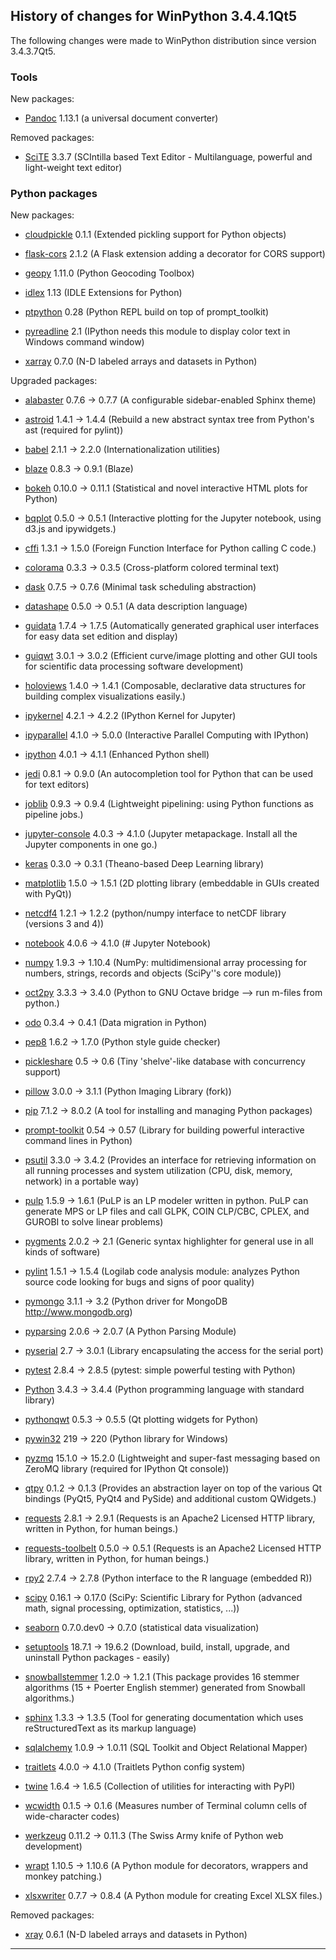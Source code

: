 ﻿## History of changes for WinPython 3.4.4.1Qt5

The following changes were made to WinPython distribution since version 3.4.3.7Qt5.

### Tools

New packages:

  * [Pandoc](http://pandoc.org/) 1.13.1 (a universal document converter)

Removed packages:

  * [SciTE](http://www.scintilla.org/SciTE.html) 3.3.7 (SCIntilla based Text Editor - Multilanguage, powerful and light-weight text editor)

### Python packages

New packages:

  * [cloudpickle](http://pypi.python.org/pypi/cloudpickle) 0.1.1 (Extended pickling support for Python objects)
  * [flask-cors](http://pypi.python.org/pypi/flask-cors) 2.1.2 (A Flask extension adding a decorator for CORS support)
  * [geopy](http://pypi.python.org/pypi/geopy) 1.11.0 (Python Geocoding Toolbox)
  * [idlex](http://pypi.python.org/pypi/idlex) 1.13 (IDLE Extensions for Python)
  * [ptpython](http://pypi.python.org/pypi/ptpython) 0.28 (Python REPL build on top of prompt_toolkit)
  * [pyreadline](http://pypi.python.org/pypi/pyreadline) 2.1 (IPython needs this module to display color text in Windows command window)
  * [xarray](http://pypi.python.org/pypi/xarray) 0.7.0 (N-D labeled arrays and datasets in Python)

Upgraded packages:

  * [alabaster](http://pypi.python.org/pypi/alabaster) 0.7.6 → 0.7.7 (A configurable sidebar-enabled Sphinx theme)
  * [astroid](http://pypi.python.org/pypi/astroid) 1.4.1 → 1.4.4 (Rebuild a new abstract syntax tree from Python's ast (required for pylint))
  * [babel](http://pypi.python.org/pypi/babel) 2.1.1 → 2.2.0 (Internationalization utilities)
  * [blaze](http://pypi.python.org/pypi/blaze) 0.8.3 → 0.9.1 (Blaze)
  * [bokeh](http://pypi.python.org/pypi/bokeh) 0.10.0 → 0.11.1 (Statistical and novel interactive HTML plots for Python)
  * [bqplot](http://pypi.python.org/pypi/bqplot) 0.5.0 → 0.5.1 (Interactive plotting for the Jupyter notebook, using d3.js and ipywidgets.)
  * [cffi](http://pypi.python.org/pypi/cffi) 1.3.1 → 1.5.0 (Foreign Function Interface for Python calling C code.)
  * [colorama](http://pypi.python.org/pypi/colorama) 0.3.3 → 0.3.5 (Cross-platform colored terminal text)
  * [dask](http://pypi.python.org/pypi/dask) 0.7.5 → 0.7.6 (Minimal task scheduling abstraction)
  * [datashape](http://pypi.python.org/pypi/datashape) 0.5.0 → 0.5.1 (A data description language)
  * [guidata](http://packages.python.org/guidata) 1.7.4 → 1.7.5 (Automatically generated graphical user interfaces for easy data set edition and display)
  * [guiqwt](http://packages.python.org/guiqwt) 3.0.1 → 3.0.2 (Efficient curve/image plotting and other GUI tools for scientific data processing software development)
  * [holoviews](http://pypi.python.org/pypi/holoviews) 1.4.0 → 1.4.1 (Composable, declarative data structures for building complex visualizations easily.)
  * [ipykernel](http://pypi.python.org/pypi/ipykernel) 4.2.1 → 4.2.2 (IPython Kernel for Jupyter)
  * [ipyparallel](http://pypi.python.org/pypi/ipyparallel) 4.1.0 → 5.0.0 (Interactive Parallel Computing with IPython)
  * [ipython](http://pypi.python.org/pypi/ipython) 4.0.1 → 4.1.1 (Enhanced Python shell)
  * [jedi](http://pypi.python.org/pypi/jedi) 0.8.1 → 0.9.0 (An autocompletion tool for Python that can be used for text editors)
  * [joblib](http://pypi.python.org/pypi/joblib) 0.9.3 → 0.9.4 (Lightweight pipelining: using Python functions as pipeline jobs.)
  * [jupyter-console](http://pypi.python.org/pypi/jupyter-console) 4.0.3 → 4.1.0 (Jupyter metapackage. Install all the Jupyter components in one go.)
  * [keras](http://pypi.python.org/pypi/keras) 0.3.0 → 0.3.1 (Theano-based Deep Learning library)
  * [matplotlib](http://pypi.python.org/pypi/matplotlib) 1.5.0 → 1.5.1 (2D plotting library (embeddable in GUIs created with PyQt))
  * [netcdf4](http://pypi.python.org/pypi/netcdf4) 1.2.1 → 1.2.2 (python/numpy interface to netCDF library (versions 3 and 4))
  * [notebook](http://pypi.python.org/pypi/notebook) 4.0.6 → 4.1.0 (# Jupyter Notebook)
  * [numpy](http://numpy.scipy.org/) 1.9.3 → 1.10.4 (NumPy: multidimensional array processing for numbers, strings, records and objects (SciPy''s core module))
  * [oct2py](http://pypi.python.org/pypi/oct2py) 3.3.3 → 3.4.0 (Python to GNU Octave bridge --> run m-files from python.)
  * [odo](http://pypi.python.org/pypi/odo) 0.3.4 → 0.4.1 (Data migration in Python)
  * [pep8](http://pypi.python.org/pypi/pep8) 1.6.2 → 1.7.0 (Python style guide checker)
  * [pickleshare](http://pypi.python.org/pypi/pickleshare) 0.5 → 0.6 (Tiny 'shelve'-like database with concurrency support)
  * [pillow](http://pypi.python.org/pypi/pillow) 3.0.0 → 3.1.1 (Python Imaging Library (fork))
  * [pip](http://pypi.python.org/pypi/pip) 7.1.2 → 8.0.2 (A tool for installing and managing Python packages)
  * [prompt-toolkit](http://pypi.python.org/pypi/prompt-toolkit) 0.54 → 0.57 (Library for building powerful interactive command lines in Python)
  * [psutil](http://code.google.com/p/psutil) 3.3.0 → 3.4.2 (Provides an interface for retrieving information on all running processes and system utilization (CPU, disk, memory, network) in a portable way)
  * [pulp](http://pypi.python.org/pypi/pulp) 1.5.9 → 1.6.1 (PuLP is an LP modeler written in python. PuLP can generate MPS or LP files and call GLPK, COIN CLP/CBC, CPLEX, and GUROBI to solve linear problems)
  * [pygments](http://pygments.org) 2.0.2 → 2.1 (Generic syntax highlighter for general use in all kinds of software)
  * [pylint](http://www.logilab.org/project/pylint) 1.5.1 → 1.5.4 (Logilab code analysis module: analyzes Python source code looking for bugs and signs of poor quality)
  * [pymongo](http://pypi.python.org/pypi/pymongo) 3.1.1 → 3.2 (Python driver for MongoDB <http://www.mongodb.org>)
  * [pyparsing](http://pyparsing.wikispaces.com/) 2.0.6 → 2.0.7 (A Python Parsing Module)
  * [pyserial](http://pypi.python.org/pypi/pyserial) 2.7 → 3.0.1 (Library encapsulating the access for the serial port)
  * [pytest](http://pypi.python.org/pypi/pytest) 2.8.4 → 2.8.5 (pytest: simple powerful testing with Python)
  * [Python](http://www.python.org/) 3.4.3 → 3.4.4 (Python programming language with standard library)
  * [pythonqwt](http://pypi.python.org/pypi/pythonqwt) 0.5.3 → 0.5.5 (Qt plotting widgets for Python)
  * [pywin32](http://pypi.python.org/pypi/pywin32) 219 → 220 (Python library for Windows)
  * [pyzmq](http://pypi.python.org/pypi/pyzmq) 15.1.0 → 15.2.0 (Lightweight and super-fast messaging based on ZeroMQ library (required for IPython Qt console))
  * [qtpy](http://pypi.python.org/pypi/qtpy) 0.1.2 → 0.1.3 (Provides an abstraction layer on top of the various Qt bindings (PyQt5, PyQt4 and PySide) and additional custom QWidgets.)
  * [requests](http://pypi.python.org/pypi/requests) 2.8.1 → 2.9.1 (Requests is an Apache2 Licensed HTTP library, written in Python, for human beings.)
  * [requests-toolbelt](http://pypi.python.org/pypi/requests-toolbelt) 0.5.0 → 0.5.1 (Requests is an Apache2 Licensed HTTP library, written in Python, for human beings.)
  * [rpy2](http://pypi.python.org/pypi/rpy2) 2.7.4 → 2.7.8 (Python interface to the R language (embedded R))
  * [scipy](http://www.scipy.org) 0.16.1 → 0.17.0 (SciPy: Scientific Library for Python (advanced math, signal processing, optimization, statistics, ...))
  * [seaborn](http://pypi.python.org/pypi/seaborn) 0.7.0.dev0 → 0.7.0 (statistical data visualization)
  * [setuptools](http://pypi.python.org/pypi/setuptools) 18.7.1 → 19.6.2 (Download, build, install, upgrade, and uninstall Python packages - easily)
  * [snowballstemmer](http://pypi.python.org/pypi/snowballstemmer) 1.2.0 → 1.2.1 (This package provides 16 stemmer algorithms (15 + Poerter English stemmer) generated from Snowball algorithms.)
  * [sphinx](http://pypi.python.org/pypi/sphinx) 1.3.3 → 1.3.5 (Tool for generating documentation which uses reStructuredText as its markup language)
  * [sqlalchemy](http://www.sqlalchemy.org) 1.0.9 → 1.0.11 (SQL Toolkit and Object Relational Mapper)
  * [traitlets](http://pypi.python.org/pypi/traitlets) 4.0.0 → 4.1.0 (Traitlets Python config system)
  * [twine](http://pypi.python.org/pypi/twine) 1.6.4 → 1.6.5 (Collection of utilities for interacting with PyPI)
  * [wcwidth](http://pypi.python.org/pypi/wcwidth) 0.1.5 → 0.1.6 (Measures number of Terminal column cells of wide-character codes)
  * [werkzeug](http://pypi.python.org/pypi/werkzeug) 0.11.2 → 0.11.3 (The Swiss Army knife of Python web development)
  * [wrapt](http://pypi.python.org/pypi/wrapt) 1.10.5 → 1.10.6 (A Python module for decorators, wrappers and monkey patching.)
  * [xlsxwriter](http://pypi.python.org/pypi/xlsxwriter) 0.7.7 → 0.8.4 (A Python module for creating Excel XLSX files.)

Removed packages:

  * [xray](http://pypi.python.org/pypi/xray) 0.6.1 (N-D labeled arrays and datasets in Python)

* * *
